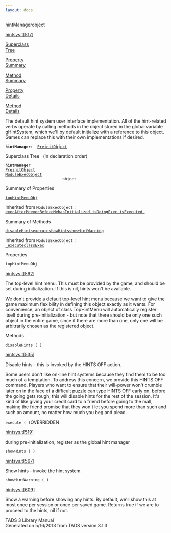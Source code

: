 ```yaml
---
layout: docs
---
```

<span class="title">hintManager</span><span class="type">object</span>

[hintsys.t](../file/hintsys.t.html)\[[517](../source/hintsys.t.html#517)\]

[Superclass  
Tree](#_SuperClassTree_)

[Property  
Summary](#_PropSummary_)

[Method  
Summary](#_MethodSummary_)

[Property  
Details](#_Properties_)

[Method  
Details](#_Methods_)



The default hint system user interface implementation. All of the
hint-related verbs operate by calling methods in the object stored in
the global variable gHintSystem, which we'll by default initialize with
a reference to this object. Games can replace this with their own
implementations if desired.

**`hintManager`**` :   `[`PreinitObject`](../object/PreinitObject.html)



<span id="_SuperClassTree_"></span>



<span class="hdln">Superclass Tree</span>   (in declaration order)



**`hintManager`**  
[`PreinitObject`](../object/PreinitObject.html)  
[`ModuleExecObject`](../object/ModuleExecObject.html)  
`                         object`  
<span id="_PropSummary_"></span>



<span class="hdln">Summary of Properties</span>  



[`topHintMenuObj`](#topHintMenuObj)



Inherited from `ModuleExecObject` :  
[`execAfterMe`](../object/ModuleExecObject.html#execAfterMe)[`execBeforeMe`](../object/ModuleExecObject.html#execBeforeMe)[`hasInitialized_`](../object/ModuleExecObject.html#hasInitialized_)[`isDoingExec_`](../object/ModuleExecObject.html#isDoingExec_)[`isExecuted_`](../object/ModuleExecObject.html#isExecuted_)

<span id="_MethodSummary_"></span>



<span class="hdln">Summary of Methods</span>  



[`disableHints`](#disableHints)[`execute`](#execute)[`showHints`](#showHints)[`showHintWarning`](#showHintWarning)



Inherited from `ModuleExecObject` :  
[`_execute`](../object/ModuleExecObject.html#_execute)[`classExec`](../object/ModuleExecObject.html#classExec)

<span id="_Properties_"></span>



<span class="hdln">Properties</span>  



<span id="topHintMenuObj"></span>

`topHintMenuObj`

[hintsys.t](../file/hintsys.t.html)\[[562](../source/hintsys.t.html#562)\]



The top-level hint menu. This must be provided by the game, and should
be set during initialization. If this is nil, hints won't be available.

We don't provide a default top-level hint menu because we want to give
the game maximum flexibility in defining this object exactly as it
wants. For convenience, an object of class TopHintMenu will
automatically register itself during pre-initialization - but note that
there should be only one such object in the entire game, since if there
are more than one, only one will be arbitrarily chosen as the registered
object.



<span id="_Methods_"></span>



<span class="hdln">Methods</span>  



<span id="disableHints"></span>

`disableHints ( )`

[hintsys.t](../file/hintsys.t.html)\[[535](../source/hintsys.t.html#535)\]



Disable hints - this is invoked by the HINTS OFF action.

Some users don't like on-line hint systems because they find them to be
too much of a temptation. To address this concern, we provide this HINTS
OFF command. Players who want to ensure that their will-power won't
crumble later on in the face of a difficult puzzle can type HINTS OFF
early on, before the going gets rough; this will disable hints for the
rest of the session. It's kind of like giving your credit card to a
friend before going to the mall, making the friend promise that they
won't let you spend more than such and such an amount, no matter how
much you beg and plead.



<span id="execute"></span>

`execute ( )`<span class="rem">OVERRIDDEN</span>

[hintsys.t](../file/hintsys.t.html)\[[519](../source/hintsys.t.html#519)\]



during pre-initialization, register as the global hint manager



<span id="showHints"></span>

`showHints ( )`

[hintsys.t](../file/hintsys.t.html)\[[567](../source/hintsys.t.html#567)\]



Show hints - invoke the hint system.



<span id="showHintWarning"></span>

`showHintWarning ( )`

[hintsys.t](../file/hintsys.t.html)\[[609](../source/hintsys.t.html#609)\]



Show a warning before showing any hints. By default, we'll show this at
most once per session or once per saved game. Returns true if we are to
proceed to the hints, nil if not.





TADS 3 Library Manual  
Generated on 5/16/2013 from TADS version 3.1.3


